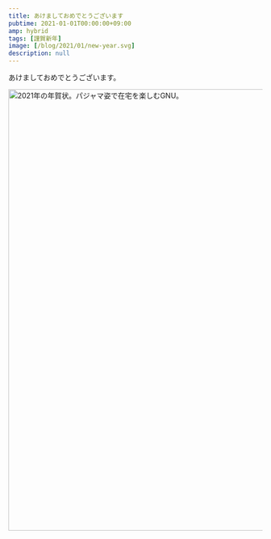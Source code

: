 ```yaml
---
title: あけましておめでとうございます
pubtime: 2021-01-01T00:00:00+09:00
amp: hybrid
tags: [謹賀新年]
image: [/blog/2021/01/new-year.svg]
description: null
---
```


あけましておめでとうございます。

<img alt="2021年の年賀状。パジャマ姿で在宅を楽しむGNU。" src="/blog/2021/01/new-year.svg" width="591" height="874" center />
